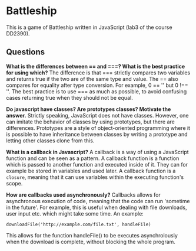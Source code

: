 # Battleship
This is a game of Battleship written in JavaScript (lab3 of the course DD2390).

## Questions

**What is the differences between == and ===? What is the best practice for using which?**
The difference is that === strictly compares two variables and returns true if the two are of the same type and value. The == also compares for equality after type conversion. For example, 0 == '' but 0 !== ''. The best practice is to use === as much as possible, to avoid confusing cases returning true when they should not be equal.

**Do javascript have classes? Are prototypes classes? Motivate the answer.**
Strictly speaking, JavaScript does not have classes. However, one can imitate the behavior of classes by using prototypes, but there are differences. Prototypes are a style of object-oriented programming where it is possible to have inheritance between classes by writing a prototype and letting other classes clone from this.

**What is a callback in Javascript?**
A callback is a way of using a JavaScript function and can be seen as a pattern. A callback function is a function which is passed to another function and executed inside of it. They can for example be stored in variables and used later. A callback function is a `closure`, meaning that it can use variables within the executing function's scope.

**How are callbacks used asynchronously?**
Callbacks allows for asynchronous execution of code, meaning that the code can run 'sometime in the future'. For example, this is useful when dealing with file downloads, user input etc. which might take some time. An example:

```downloadFile('http://example.com/file.txt', handleFile)```

This allows for the function handleFile() to be executes asynchrolously when the download is complete, without blocking the whole program.


